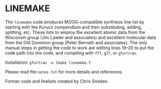 # LINEMAKE

The `linemake` code produces MOOG-compatible synthesis line list by starting 
with the Kurucz compendium and then substituting, adding, splitting, etc.
These lists to employ the excellent atomic data from the Wisconsin group
(Jim Lawler and associates) and excellent molecular data from the Old
Dominion group (Peter Bernath and associates).  The only manual steps in 
getting the code to work are editing lines 19-20 to put the code path into 
the code, and compiling with `f77`, `g77`, or `gfortran`.

Installation: `gfortran -o lmake linemake.f`

Please read file `notes.txt` for more details and references.

Fortran code and linelists created by Chris Sneden.
